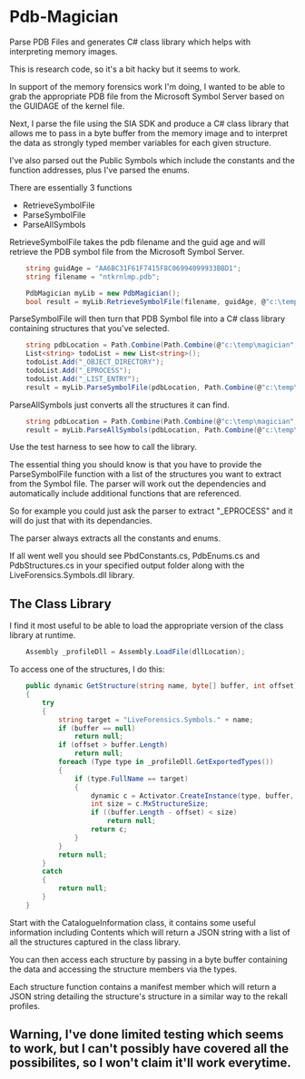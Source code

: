 # Pdb-Magician
Parse PDB Files and generates C# class library which helps with interpreting memory images.

This is research code, so it's a bit hacky but it seems to work.

In support of the memory forensics work I'm doing, I wanted to be able to grab the appropriate PDB file
from the Microsoft Symbol Server based on the GUIDAGE of the kernel file.

Next, I parse the file using the SIA SDK and produce a C# class library that allows me
to pass in a byte buffer from the memory image and to interpret the data as strongly typed
member variables for each given structure.

I've also parsed out the Public Symbols which include the constants and the function addresses, 
plus I've parsed the enums.

There are essentially 3 functions

* RetrieveSymbolFile
* ParseSymbolFile
* ParseAllSymbols

RetrieveSymbolFile takes the pdb filename and the guid age and will retrieve the PDB symbol file from the Microsoft Symbol Server.

```CS
    string guidAge = "AA6BC31F61F7415F8C06994099933BBD1";
    string filename = "ntkrnlmp.pdb";

    PdbMagician myLib = new PdbMagician();
    bool result = myLib.RetrieveSymbolFile(filename, guidAge, @"c:\temp\magician");
```

ParseSymbolFile will then turn that PDB Symbol file into a C# class library containing structures that you've selected.

```CS
    string pdbLocation = Path.Combine(Path.Combine(@"c:\temp\magician", guidAge), filename);
    List<string> todoList = new List<string>();
    todoList.Add("_OBJECT_DIRECTORY");
    todoList.Add("_EPROCESS");
    todoList.Add("_LIST_ENTRY");
    result = myLib.ParseSymbolFile(pdbLocation, Path.Combine(@"c:\temp\magician", guidAge), todoList.ToArray());
```

ParseAllSymbols just converts all the structures it can find.

```CS
    string pdbLocation = Path.Combine(Path.Combine(@"c:\temp\magician", guidAge), filename);
    result = myLib.ParseAllSymbols(pdbLocation, Path.Combine(@"c:\temp\magician", guidAge));
```


Use the test harness to see how to call the library.

The essential thing you should know is that you have to provide the ParseSymbolFile function with a list
of the structures you want to extract from the Symbol file. The parser will work out the dependencies 
and automatically include additional functions that are referenced.

So for example you could just ask the parser to extract "_EPROCESS" and it will do just that with its dependancies.

The parser always extracts all the constants and enums.

If all went well you should see PbdConstants.cs, PdbEnums.cs and PdbStructures.cs in your
specified output folder along with the LiveForensics.Symbols.dll library.


## The Class Library

I find it most useful to be able to load the appropriate version of the class library at runtime.

```CS
    Assembly _profileDll = Assembly.LoadFile(dllLocation);
```

To access one of the structures, I do this:

```CS
    public dynamic GetStructure(string name, byte[] buffer, int offset)
    {
        try
        {
            string target = "LiveForensics.Symbols." + name;
            if (buffer == null)
                return null;
            if (offset > buffer.Length)
                return null;
            foreach (Type type in _profileDll.GetExportedTypes())
            {
                if (type.FullName == target)
                {
                    dynamic c = Activator.CreateInstance(type, buffer, offset);
                    int size = c.MxStructureSize;
                    if ((buffer.Length - offset) < size)
                        return null;
                    return c;
                }
            }
            return null;
        }
        catch
        {
            return null;
        }
    }
```


Start with the CatalogueInformation class, it contains some useful information including Contents
which will return a JSON string with a list of all the structures captured in the class library.

You can then access each structure by passing in a byte buffer containing the data and accessing
the structure members via the types.

Each structure function contains a manifest member which will return a JSON string detailing the structure's 
structure in a similar way to the rekall profiles.

## Warning, I've done limited testing which seems to work, but I can't possibly have covered all the possibilites, so I won't claim it'll work everytime.
